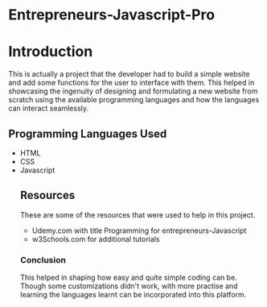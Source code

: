 # Entrepreneurs-Javascript-Pro
<h1>Introduction</h1>
<p>This is actually a project that the developer had to build a simple website and add some functions for the user to
interface with them. This helped in showcasing the ingenuity of designing and formulating a new website from scratch using 
the available programming languages and how the languages can interact seamlessly.</p>
<h2>Programming Languages Used</h2>
<ul><li>HTML</li>
<li>CSS</li>
<li>Javascript</li>
<h2>Resources</h2>
<p>These are some of the resources that were used to help in this project.</p>
<ul><li>Udemy.com with title Programming for entrepreneurs-Javascript</li>
<li>w3Schools.com for additional tutorials</li></ul>
<h3>Conclusion</h3>
This helped in shaping how easy and quite simple coding can be. Though some customizations didn't work, with more
practise and learning the languages learnt can be incorporated into this platform.

